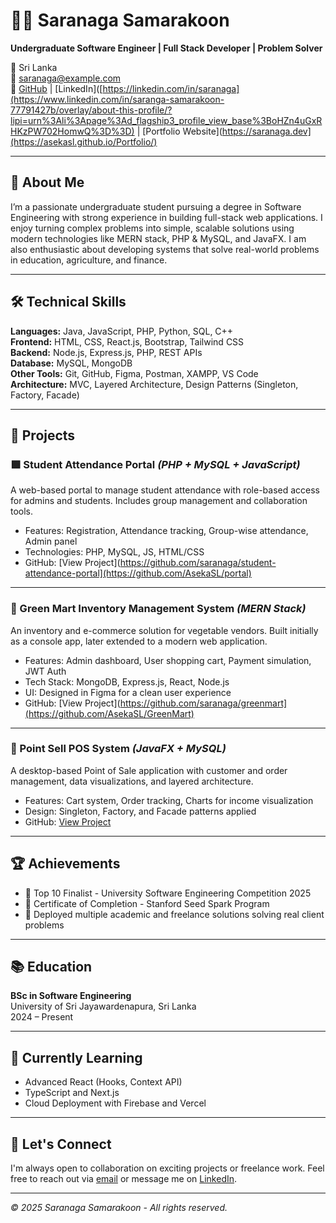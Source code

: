 # 👨‍💻 Saranaga Samarakoon

**Undergraduate Software Engineer | Full Stack Developer | Problem Solver**

📍 Sri Lanka  
📧 saranaga@example.com  
🔗 [GitHub](https://github.com/saranaga](https://github.com/AsekaSL)) | [LinkedIn]([https://linkedin.com/in/saranaga](https://www.linkedin.com/in/saranga-samarakoon-77791427b/overlay/about-this-profile/?lipi=urn%3Ali%3Apage%3Ad_flagship3_profile_view_base%3BoHZn4uGxRHKzPW702HomwQ%3D%3D) | [Portfolio Website](https://saranaga.dev](https://asekasl.github.io/Portfolio/)

---

## 🧾 About Me

I’m a passionate undergraduate student pursuing a degree in Software Engineering with strong experience in building full-stack web applications. I enjoy turning complex problems into simple, scalable solutions using modern technologies like MERN stack, PHP & MySQL, and JavaFX. I am also enthusiastic about developing systems that solve real-world problems in education, agriculture, and finance.

---

## 🛠️ Technical Skills

**Languages:** Java, JavaScript, PHP, Python, SQL, C++  
**Frontend:** HTML, CSS, React.js, Bootstrap, Tailwind CSS  
**Backend:** Node.js, Express.js, PHP, REST APIs  
**Database:** MySQL, MongoDB  
**Other Tools:** Git, GitHub, Figma, Postman, XAMPP, VS Code  
**Architecture:** MVC, Layered Architecture, Design Patterns (Singleton, Factory, Facade)

---

## 📂 Projects

### 🟩 Student Attendance Portal *(PHP + MySQL + JavaScript)*  
A web-based portal to manage student attendance with role-based access for admins and students. Includes group management and collaboration tools.

- Features: Registration, Attendance tracking, Group-wise attendance, Admin panel
- Technologies: PHP, MySQL, JS, HTML/CSS
- GitHub: [View Project](https://github.com/saranaga/student-attendance-portal](https://github.com/AsekaSL/portal)

---

### 🛒 Green Mart Inventory Management System *(MERN Stack)*  
An inventory and e-commerce solution for vegetable vendors. Built initially as a console app, later extended to a modern web application.

- Features: Admin dashboard, User shopping cart, Payment simulation, JWT Auth
- Tech Stack: MongoDB, Express.js, React, Node.js
- UI: Designed in Figma for a clean user experience
- GitHub: [View Project](https://github.com/saranaga/greenmart](https://github.com/AsekaSL/GreenMart)

---

### 💼 Point Sell POS System *(JavaFX + MySQL)*  
A desktop-based Point of Sale application with customer and order management, data visualizations, and layered architecture.

- Features: Cart system, Order tracking, Charts for income visualization
- Design: Singleton, Factory, and Facade patterns applied
- GitHub: [View Project](https://github.com/saranaga/point-sell-pos)

---

## 🏆 Achievements

- 🥇 Top 10 Finalist - University Software Engineering Competition 2025
- 📜 Certificate of Completion - Stanford Seed Spark Program
- 🧪 Deployed multiple academic and freelance solutions solving real client problems

---

## 📚 Education

**BSc in Software Engineering**  
University of Sri Jayawardenapura, Sri Lanka  
2024 – Present

---

## 🌱 Currently Learning

- Advanced React (Hooks, Context API)
- TypeScript and Next.js
- Cloud Deployment with Firebase and Vercel

---

## 🤝 Let's Connect

I'm always open to collaboration on exciting projects or freelance work. Feel free to reach out via [email](mailto:saranaga@example.com) or message me on [LinkedIn]([https://linkedin.com/in/saranaga](https://www.linkedin.com/in/saranga-samarakoon-77791427b/overlay/about-this-profile/?lipi=urn%3Ali%3Apage%3Ad_flagship3_profile_view_base%3BoHZn4uGxRHKzPW702HomwQ%3D%3D)).

---

*© 2025 Saranaga Samarakoon - All rights reserved.*
